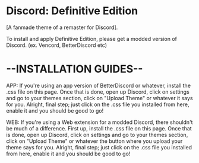 # Discord: Definitive Edition
[A fanmade theme of a remaster for Discord].

To install and apply Definitive Edition, please get a modded version of Discord. (ex. Vencord, BetterDiscord etc)

# --INSTALLATION GUIDES--

APP: If you're using an app version of BetterDiscord or whatever, install the .css file on this page. Once that is done, open up Discord, click on settings and go to your themes section, click on "Upload Theme" or whatever it says for you. Alright, final step; just click on the .css file you installed from here, enable it and you should be good to go!

WEB: If you're using a Web extension for a modded Discord, there shouldn't be much of a difference. First up, install the .css file on this page. Once that is done, open up Discord, click on settings and go to your themes section, click on "Upload Theme" or whatever the button where you upload your theme says for you. Alright, final step; just click on the .css file you installed from here, enable it and you should be good to go!
